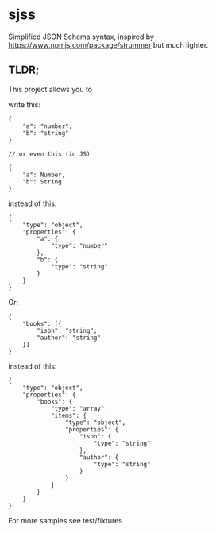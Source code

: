 # sjss

Simplified JSON Schema syntax, inspired by <https://www.npmjs.com/package/strummer> but much lighter.

## TLDR;

This project allows you to 

write this:

	{
	    "a": "number",
	    "b": "string"
	}

	// or even this (in JS)

	{
	    "a": Number,
	    "b": String
	}


instead of this:

	{
	    "type": "object",
	    "properties": {
	        "a": {
	            "type": "number"
	        },
	        "b": {
	            "type": "string"
	        }
	    }
	}

Or:

	{
	    "books": [{
	        "isbn": "string",
	        "author": "string"
	    }]
	}

instead of this:

	{
	    "type": "object",
	    "properties": {
	        "books": {
	            "type": "array",
	            "items": {
	                "type": "object",
	                "properties": {
	                    "isbn": {
	                        "type": "string"
	                    },
	                    "author": {
	                        "type": "string"
	                    }
	                }
	            }
	        }
	    }
	}	


For more samples see test/fixtures	
